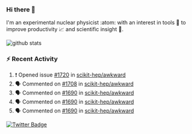 ### Hi there 👋 

I'm an experimental nuclear physicist :atom: with an interest in tools :wrench: to improve productivity :chart_with_upwards_trend: and scientific insight :telescope:.

![github stats](https://github-readme-stats.vercel.app/api?username=agoose77&show_icons=true&hide_rank=true&hide_title=true&bg_color=30,e76445,904e95&text_color=efe3ec&icon_color=efe3ec)
<!--
**agoose77/agoose77** is a ✨ _special_ ✨ repository because its `README.md` (this file) appears on your GitHub profile.

Here are some ideas to get you started:

- 🔭 I’m currently working on ...
- 🌱 I’m currently learning ...
- 👯 I’m looking to collaborate on ...
- 🤔 I’m looking for help with ...
- 💬 Ask me about ...
- 📫 How to reach me: ...
- 😄 Pronouns: ...
- ⚡ Fun fact: ...
-->

### :zap: Recent Activity
<!--START_SECTION:activity-->
1. ❗️ Opened issue [#1720](https://github.com/scikit-hep/awkward/issues/1720) in [scikit-hep/awkward](https://github.com/scikit-hep/awkward)
2. 🗣 Commented on [#1708](https://github.com/scikit-hep/awkward/issues/1708) in [scikit-hep/awkward](https://github.com/scikit-hep/awkward)
3. 🗣 Commented on [#1690](https://github.com/scikit-hep/awkward/issues/1690) in [scikit-hep/awkward](https://github.com/scikit-hep/awkward)
4. 🗣 Commented on [#1690](https://github.com/scikit-hep/awkward/issues/1690) in [scikit-hep/awkward](https://github.com/scikit-hep/awkward)
5. 🗣 Commented on [#1690](https://github.com/scikit-hep/awkward/issues/1690) in [scikit-hep/awkward](https://github.com/scikit-hep/awkward)
<!--END_SECTION:activity-->


[![Twitter Badge](https://img.shields.io/twitter/follow/agoose77?style=flat-square&logo=Twitter&logoColor=white&color=cornflowerblue)](https://twitter.com/agoose77)
